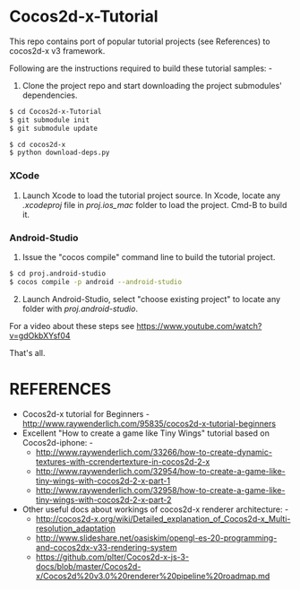 # Cocos2d-x-Tutorial

This repo contains port of popular tutorial projects (see References) to cocos2d-x v3 framework.

Following are the instructions required to build these tutorial samples: -

1. Clone the project repo and start downloading the project submodules' dependencies.
```sh
$ cd Cocos2d-x-Tutorial
$ git submodule init
$ git submodule update

$ cd cocos2d-x
$ python download-deps.py
```

### XCode

1. Launch Xcode to load the tutorial project source. In Xcode, locate any *.xcodeproj* file in *proj.ios_mac* folder to load the project. Cmd-B to build it.

### Android-Studio 

1. Issue the "cocos compile" command line to build the tutorial project.

```sh
$ cd proj.android-studio
$ cocos compile -p android --android-studio 
```
2. Launch Android-Studio, select "choose existing project" to locate any folder with *proj.android-studio*.

For a video about these steps see https://www.youtube.com/watch?v=gdOkbXYsf04 

That's all.

# REFERENCES

- Cocos2d-x tutorial for Beginners - http://www.raywenderlich.com/95835/cocos2d-x-tutorial-beginners
- Excellent "How to create a game like Tiny Wings" tutorial based on Cocos2d-iphone: -
   - http://www.raywenderlich.com/33266/how-to-create-dynamic-textures-with-ccrendertexture-in-cocos2d-2-x
   - http://www.raywenderlich.com/32954/how-to-create-a-game-like-tiny-wings-with-cocos2d-2-x-part-1
   - http://www.raywenderlich.com/32958/how-to-create-a-game-like-tiny-wings-with-cocos2d-2-x-part-2
- Other useful docs about workings of cocos2d-x renderer architecture: -
   - http://cocos2d-x.org/wiki/Detailed_explanation_of_Cocos2d-x_Multi-resolution_adaptation
   - http://www.slideshare.net/oasiskim/opengl-es-20-programming-and-cocos2dx-v33-rendering-system
   - https://github.com/plter/Cocos2d-x-js-3-docs/blob/master/Cocos2d-x/Cocos2d%20v3.0%20renderer%20pipeline%20roadmap.md


